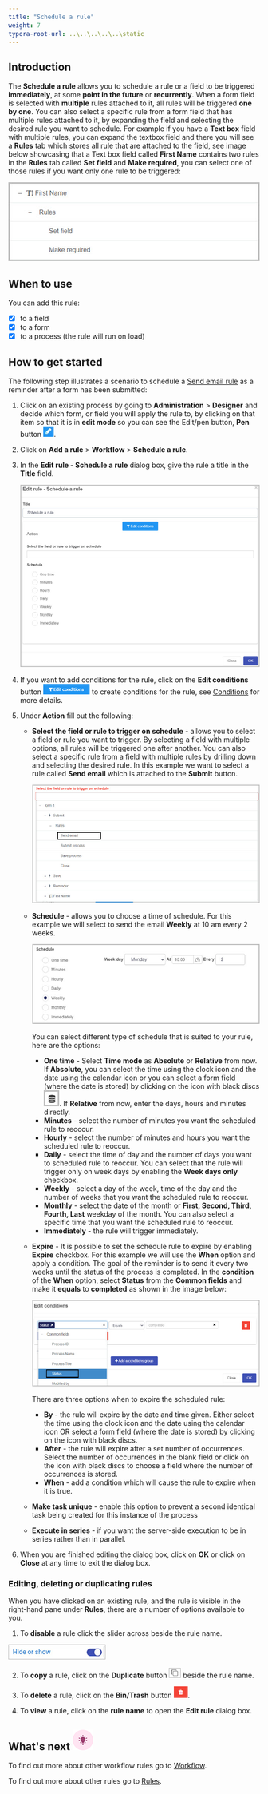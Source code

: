 ```yaml
---
title: "Schedule a rule"
weight: 7
typora-root-url: ..\..\..\..\..\static
---
```


## Introduction

The **Schedule a rule** allows you to schedule a rule or a field to be triggered **immediately**, at some **point in the future** or **recurrently**. When a form field is selected with **multiple** rules attached to it, all rules will be triggered **one by one**. You can also select a specific rule from a form field that has multiple rules attached to it, by expanding the field and selecting the desired rule you want to schedule. For example if you have a **Text box** field with multiple rules, you can expand the textbox field and there you will see a **Rules** tab which stores all rule that are attached to the field, see image below showcasing that a Text box field called **First Name** contains two rules in the **Rules** tab called **Set field** and **Make required**, you can select one of those rules if you want only one rule to be triggered:

![Selecting one rule to be triggered](/images/schedule-rule-single-rule.jpg)

## When to use 

You can add this rule:
- [x] to a field
- [x] to a form 
- [x] to a process (the rule will run on load)

## How to get started

The following step illustrates a scenario to schedule a [Send email rule](/docs/platform/rules/communications/send-email/) as a reminder after a form has been submitted:

1. Click on an existing process by going to **Administration** > **Designer** and decide which form, or field you will apply the rule to, by clicking on that item so that it is in **edit mode** so you can see the Edit/pen button,  **Pen** button ![Pen button](/images/penicon.png).

2. Click on **Add a rule** > **Workflow** > **Schedule a rule**. 

3. In the **Edit rule - Schedule a rule** dialog box, give the rule a title in the **Title** field.

   ![Go to form rule](/images/schedule-rule-details.jpg)

4. If you want to add conditions for the rule, click on the **Edit conditions** button ![Edit conditions button](/images/editconditions.png) to create conditions for the rule, see [Conditions](/docs/platform/rules/general/add-conditions/) for more details.

5. Under **Action** fill out the following:

   - **Select the field or rule to trigger on schedule** - allows you to select a field or rule you want to trigger. By selecting a field with multiple options, all rules will be triggered one after another. You can also select a specific rule from a field with multiple rules by drilling down and selecting the desired rule. In this example we want to select a rule called **Send email** which is attached to the **Submit** button.

      ![Schedule a send email rule](/images/schedule-rule-send-email.jpg)

   - **Schedule** - allows you to choose a time of schedule. For this example we will select to send the email **Weekly** at 10 am every 2 weeks.

     ![Schedule a send email rule](/images/schedule-rule-weekly.jpg)

     You can select different type of schedule that is suited to your rule, here are the options:

     - **One time** - Select **Time mode** as **Absolute** or **Relative** from now.  If **Absolute**, you can select the time using the clock icon and the date using the calendar icon or you can select a form field (where the date is stored) by clicking on the icon with black discs ![Disks](/images/icon-blackdisks.jpg).  If **Relative** from now, enter the days, hours and minutes directly.
     - **Minutes** - select the number of minutes you want the scheduled rule to reoccur.
     - **Hourly** - select the number of minutes and hours you want the scheduled rule to reoccur.
     - **Daily** - select the time of day and the number of days you want to scheduled rule to reoccur. You can select that the rule will trigger only on week days by enabling the **Week days only** checkbox.
     - **Weekly** - select a day of the week, time of the day and the number of weeks that you want the scheduled rule to reoccur.
     - **Monthly** - select the date of the month or **First, Second, Third, Fourth, Last** weekday of the month. You can also select a specific time that you want the scheduled rule to reoccur.
     - **Immediately** - the rule will trigger immediately.

   - **Expire** - It is possible to set the schedule rule to expire by enabling **Expire** checkbox. For this example we will use the **When** option and apply a condition. The goal of the reminder is to send it every two weeks until the status of the process is completed. In the **condition** of the **When** option, select **Status** from the **Common fields** and make it **equals** to **completed** as shown in the image below:

     ![Schedule a send email rule](/images/schedule-rule-status.jpg)

     There are three options when to expire the scheduled rule:

     - **By** - the rule will expire by the date and time given.  Either select the time using the clock icon and the date using the calendar icon OR select a form field (where the date is stored) by clicking on the icon with black discs.
     - **After** - the rule will expire after a set number of occurrences.  Select the number of occurrences in the blank field or click on the icon with black discs to choose a field where the number of occurrences is stored.
     - **When** - add a condition which will cause the rule to expire when it is true.

   - **Make task unique** - enable this option to prevent a second identical task being created for this instance of the process

   - **Execute in series** - if you want the server-side execution to be in series rather than in parallel.
   
6. When you are finished editing the dialog box, click on **OK** or click on **Close** at any time to exit the dialog box.

### Editing, deleting or duplicating rules

When you have clicked on an existing rule, and the rule is visible in the right-hand pane under **Rules**, there are a number of options available to you.

1. To **disable** a rule click the slider across beside the rule name. 

![Disable a rule](/images/disable-rule.jpg)

2. To **copy** a rule, click on the **Duplicate** button ![Duplicate button](/images/duplicate-button.jpg) beside the rule name. 

3. To **delete** a rule, click on the **Bin/Trash** button ![Bin/Trash button](/images/bin.png).

4. To **view** a rule, click on the **rule name** to open the **Edit rule** dialog box.

## What's next  ![Idea icon](/images/18.png) ##

To find out more about other workflow rules go to [Workflow](/docs/platform/rules/workflow/).

To find out more about other rules go to [Rules](/docs/platform/rules/).
